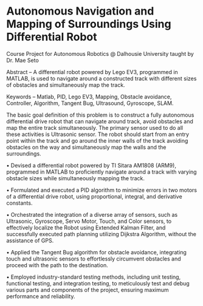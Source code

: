 # Autonomous Navigation and Mapping of Surroundings Using Differential Robot
Course Project for Autonomous Robotics @ Dalhousie University taught by Dr. Mae Seto

Abstract – 
A differential robot powered by Lego EV3, programmed in MATLAB, is used to navigate around a constructed track with different sizes of obstacles and simultaneously map the track.

Keywords – Matlab, PID, Lego EV3, Mapping, Obstacle avoidance, Controller, Algorithm, Tangent Bug, Ultrasound, Gyroscope, SLAM.

The basic goal definition of this problem is to construct a fully autonomous differential drive robot that can navigate around track, avoid obstacles and map the entire track simultaneously. The primary sensor used to do all these activities is Ultrasonic sensor. The robot should start from an entry point within the track and go around the inner walls of the track avoiding obstacles on the way and simultaneously map the walls and the surroundings.

• Devised a differential robot powered by TI Sitara AM1808 (ARM9), programmed in MATLAB to proficiently navigate around a track with varying obstacle sizes while simultaneously mapping the track.

• Formulated and executed a PID algorithm to minimize errors in two motors of a differential drive robot, using proportional, integral, and derivative constants.

• Orchestrated the integration of a diverse array of sensors, such as Ultrasonic, Gyroscope, Servo Motor, Touch, and Color sensors, to effectively localize the Robot using Extended Kalman Filter, and successfully executed path planning utilizing Dijkstra Algorithm, without the assistance of GPS.

• Applied the Tangent Bug algorithm for obstacle avoidance, integrating touch and ultrasonic sensors to effortlessly circumvent obstacles and proceed with the path to the destination.

• Employed industry-standard testing methods, including unit testing, functional testing, and integration testing, to meticulously test and debug various parts and components of the project, ensuring maximum performance and reliability.
